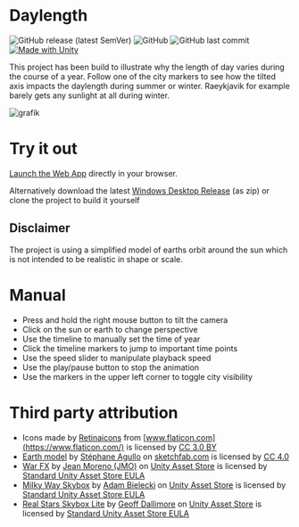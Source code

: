 # Daylength

![GitHub release (latest SemVer)](https://img.shields.io/github/v/release/peaj/daylength)
![GitHub](https://img.shields.io/github/license/peaj/daylength)
![GitHub last commit](https://img.shields.io/github/last-commit/peaj/daylength)
[![Made with Unity](https://img.shields.io/badge/Made%20with-Unity-57b9d3.svg?style=flat&logo=unity)](https://unity3d.com)

This project has been build to illustrate why the length of day varies during the course of a year.
Follow one of the city markers to see how the tilted axis impacts the daylength during summer or winter.
Raeykjavik for example barely gets any sunlight at all during winter.

![grafik](https://user-images.githubusercontent.com/3155116/126871857-bbe87b32-6f48-48f9-88ff-556c9de17dcc.png)

# Try it out
[Launch the Web App](https://peaj.github.io/Daylength/) directly in your browser.

Alternatively download the latest [Windows Desktop Release](https://github.com/Peaj/Daylength/releases) (as zip) or clone the project to build it yourself

## Disclaimer
The project is using a simplified model of earths orbit around the sun which is not intended to be realistic in shape or scale.

# Manual

- Press and hold the right mouse button to tilt the camera
- Click on the sun or earth to change perspective
- Use the timeline to manually set the time of year
- Click the timeline markers to jump to important time points
- Use the speed slider to manipulate playback speed
- Use the play/pause button to stop the animation
- Use the markers in the upper left corner to toggle city visibility

# Third party attribution
 
- Icons made by [Retinaicons](https://www.flaticon.com/authors/retinaicons) from [www.flaticon.com](https://www.flaticon.com/) is licensed by [CC 3.0 BY](http://creativecommons.org/licenses/by/3.0/)
- [Earth model](https://sketchfab.com/3d-models/earth-5ce4b1465c83432d9bb7e3c30232c02b) by [Stéphane Agullo](https://sketchfab.com/sa3d) on [sketchfab.com](https://sketchfab.com/) is licensed by [CC 4.0](https://creativecommons.org/licenses/by/4.0/)
- [War FX](https://assetstore.unity.com/packages/vfx/particles/war-fx-5669) by [Jean Moreno (JMO)](https://assetstore.unity.com/publishers/1669) on [Unity Asset Store](https://assetstore.unity.com/) is licensed by [Standard Unity Asset Store EULA](https://unity3d.com/legal/as_terms)
- [Milky Way Skybox](https://assetstore.unity.com/packages/2d/textures-materials/milky-way-skybox-94001) by [Adam Bielecki](https://assetstore.unity.com/publishers/1103) on [Unity Asset Store](https://assetstore.unity.com/) is licensed by [Standard Unity Asset Store EULA](https://unity3d.com/legal/as_terms)
- [Real Stars Skybox Lite](https://assetstore.unity.com/packages/2d/textures-materials/milky-way-skybox-94001) by [Geoff Dallimore](https://assetstore.unity.com/publishers/22933) on [Unity Asset Store](https://assetstore.unity.com/) is licensed by [Standard Unity Asset Store EULA](https://unity3d.com/legal/as_terms)
